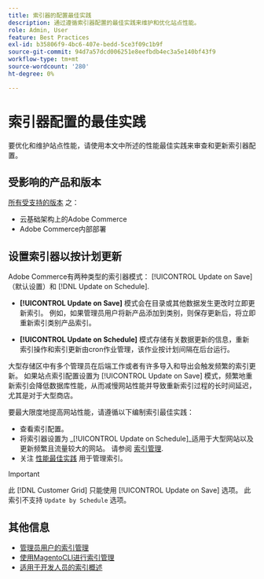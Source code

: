 ```yaml
---
title: 索引器的配置最佳实践
description: 通过遵循索引器配置的最佳实践来维护和优化站点性能。
role: Admin, User
feature: Best Practices
exl-id: b35806f9-4bc6-407e-bedd-5ce3f09c1b9f
source-git-commit: 94d7a57dcd006251e8eefbdb4ec3a5e140bf43f9
workflow-type: tm+mt
source-wordcount: '280'
ht-degree: 0%

---
```


# 索引器配置的最佳实践

要优化和维护站点性能，请使用本文中所述的性能最佳实践来审查和更新索引器配置。

## 受影响的产品和版本

[所有受支持的版本](../../../release/versions.md) 之：

- 云基础架构上的Adobe Commerce
- Adobe Commerce内部部署

## 设置索引器以按计划更新

Adobe Commerce有两种类型的索引器模式： [!UICONTROL Update on Save] （默认设置）和 [!DNL Update on Schedule].

- **[!UICONTROL Update on Save]** 模式会在目录或其他数据发生更改时立即更新索引。 例如，如果管理员用户将新产品添加到类别，则保存更新后，将立即重新索引类别产品索引。

- **[!UICONTROL Update on Schedule]** 模式存储有关数据更新的信息，重新索引操作和索引更新由cron作业管理，该作业按计划间隔在后台运行。

大型存储区中有多个管理员在后端工作或者有许多导入和导出会触发频繁的索引更新。 如果站点索引配置设置为 [!UICONTROL Update on Save] 模式，频繁地重新索引会降低数据库性能，从而减慢网站性能并导致重新索引过程的长时间延迟，尤其是对于大型商店。

要最大限度地提高网站性能，请遵循以下编制索引最佳实践：

- 查看索引配置。
- 将索引器设置为 _[!UICONTROL Update on Schedule]_适用于大型网站以及更新频繁且流量较大的网站。 请参阅 [索引管理](https://docs.magento.com/user-guide/system/index-management.html#change-the-index-mode).
- 关注 [性能最佳实践](../../../performance/configuration.md) 用于管理索引。

>[!IMPORTANT]
>
>此 [!DNL Customer Grid] 只能使用 [!UICONTROL Update on Save] 选项。 此索引不支持 `Update by Schedule` 选项。

## 其他信息

- [管理员用户的索引管理](../../../configuration/cli/manage-indexers.md#configure-indexers)
- [使用MagentoCLI进行索引管理](https://experienceleague.adobe.com/docs/commerce-operations/configuration-guide/cli/manage-indexers.html)
- [适用于开发人员的索引概述](https://developer.adobe.com/commerce/php/development/components/indexing/)
